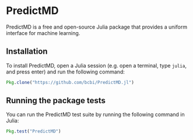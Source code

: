 <!-- Beginning of file -->

# PredictMD

PredictMD is a free and open-source Julia package that provides a uniform
interface for machine learning.

## Installation

To install PredictMD, open a Julia session
 (e.g. open a terminal, type `julia`, and press enter)
 and run the following command:
```julia
Pkg.clone("https://github.com/bcbi/PredictMD.jl")
```

## Running the package tests

You can run the PredictMD test suite by running the
following command in Julia:
```julia
Pkg.test("PredictMD")
```

<!-- End of file -->
